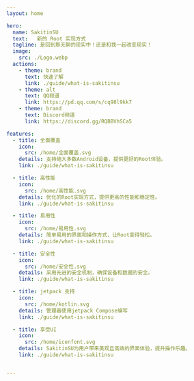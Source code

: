 ```yaml
---
layout: home

hero:
  name: SakitinSU
  text:   新的 Root 实现方式
  tagline: 是回到那无聊的现实中！还是和我一起改变现实！
  image:
    src: ./Logo.webp
  actions:
    - theme: brand
      text: 快速了解
      link: ./guide/what-is-sakitinsu
    - theme: alt
      text: QQ频道
      link: https://pd.qq.com/s/cq98l9kk7
    - theme: brand
      text: Discord频道
      link: https://discord.gg/RQBBVhSCa5

features:
  - title: 全面覆盖
    icon: 
      src: /home/全面覆盖.svg
    details: 支持绝大多数Android设备，提供更好的Root体验。
    link: ./guide/what-is-sakitinsu

  - title: 高性能
    icon: 
      src: /home/高性能.svg
    details: 优化的Root实现方式，提供更高的性能和稳定性。
    link: ./guide/what-is-sakitinsu

  - title: 易用性
    icon: 
      src: /home/易用性.svg
    details: 简单易用的界面和操作方式，让Root变得轻松。
    link: ./guide/what-is-sakitinsu

  - title: 安全性
    icon: 
      src: /home/安全性.svg
    details: 采用先进的安全机制，确保设备和数据的安全。
    link: ./guide/what-is-sakitinsu

  - title: jetpack 支持
    icon: 
      src: /home/kotlin.svg
    details: 管理器使用jetpack Compose编写
    link: ./guide/what-is-sakitinsu

  - title: 享受UI
    icon:
      src: /home/iconfont.svg
    details: SakitinSU为用户带来美观且高效的界面体验，提升操作乐趣。
    link: ./guide/what-is-sakitinsu


---
```


<HomeUnderline />
<Confetti />